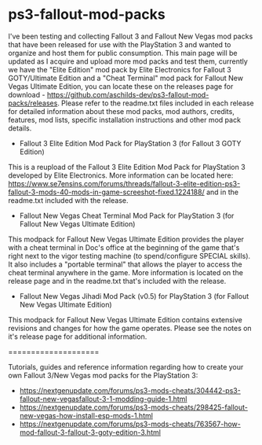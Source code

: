 # ps3-fallout-mod-packs

I've been testing and collecting Fallout 3 and Fallout New Vegas mod packs that have been released for use with the PlayStation 3 and wanted to organize and host them for public consumption. This main page will be updated as I acquire and upload more mod packs and test them, currently we have the "Elite Edition" mod pack by Elite Electronics for Fallout 3 GOTY/Ultimate Edition and a "Cheat Terminal" mod pack for Fallout New Vegas Ultimate Edition, you can locate these on the releases page for download - https://github.com/aschilds-dev/ps3-fallout-mod-packs/releases. Please refer to the readme.txt files included in each release for detailed information about these mod packs, mod authors, credits, features, mod lists, specific installation instructions and other mod pack details.

- Fallout 3 Elite Edition Mod Pack for PlayStation 3 (for Fallout 3 GOTY Edition)

This is a reupload of the Fallout 3 Elite Edition Mod Pack for PlayStation 3 developed by Elite Electronics. More information can be located here: https://www.se7ensins.com/forums/threads/fallout-3-elite-edition-ps3-fallout-3-mods-40-mods-in-game-screeshot-fixed.1224188/ and in the readme.txt included with the release.


- Fallout New Vegas Cheat Terminal Mod Pack for PlayStation 3 (for Fallout New Vegas Ultimate Edition)

This modpack for Fallout New Vegas Ultimate Edition provides the player with a cheat terminal in Doc's office at the beginning of the game that's right next to the vigor testing machine (to spend/configure SPECIAL skills). It also includes a "portable terminal" that allows the player to access the cheat terminal anywhere in the game. More information is located on the release page and in the readme.txt that's included with the release.

- Fallout New Vegas Jihadi Mod Pack (v0.5) for PlayStation 3 (for Fallout New Vegas Ultimate Edition)

This modpack for Fallout New Vegas Ultimate Edition contains extensive revisions and changes for how the game operates. Please see the notes on it's release page for additional information.

====================

Tutorials, guides and reference information regarding how to create your own Fallout 3/New Vegas mod packs for the PlayStation 3:

- https://nextgenupdate.com/forums/ps3-mods-cheats/304442-ps3-fallout-new-vegasfallout-3-1-modding-guide-1.html
- https://nextgenupdate.com/forums/ps3-mods-cheats/298425-fallout-new-vegas-how-install-esp-mods-1.html
- https://nextgenupdate.com/forums/ps3-mods-cheats/763567-how-mod-fallout-3-fallout-3-goty-edition-3.html
